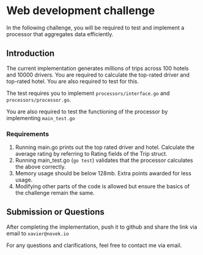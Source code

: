 # Web development challenge
In the following challenge, you will be required to test and implement a processor that aggregates data efficiently.

## Introduction

The current implementation generates millions of trips across 100 hotels and 10000 drivers. You are required to calculate the top-rated driver and top-rated hotel. You are also required to test for this.

The test requires you to implement `processors/interface.go` and `processors/processor.go`.

You are also required to test the functioning of the processor by implementing `main_test.go`


### Requirements

1. Running main.go prints out the top rated driver and hotel. Calculate the average rating by referring to Rating fields of the Trip struct.
2. Running main_test.go (`go test`) validates that the processor calculates the above correctly.
3. Memory usage should be below 128mb. Extra points awarded for less usage.
4. Modifying other parts of the code is allowed but ensure the basics of the challenge remain the same.

## Submission or Questions

After completing the implementation, push it to github and share the link via email to `xavier@novek.io`

For any questions and clarifications, feel free to contact me via email.
